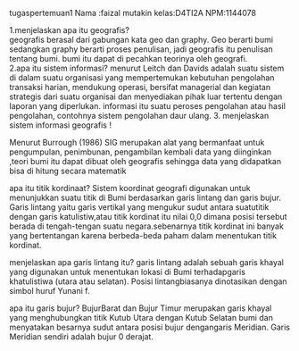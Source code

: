 tugaspertemuan1
Nama :faizal mutakin
kelas:D4TI2A 
NPM:1144078

1.menjelaskan apa itu geografis?
<br>
geografis berasal dari gabungan kata geo dan graphy. 
Geo berarti bumi sedangkan graphy berarti proses penulisan, 
jadi geografis itu penulisan tentang bumi. 
bumi itu dapat di pecahkan teorinya oleh geografi.
<br>
2.apa itu sistem informasi?
menurut Leitch dan Davids adalah suatu sistem di dalam suatu organisasi yang mempertemukan kebutuhan pengolahan transaksi harian, 
mendukung operasi, bersifat managerial dan kegiatan strategis dari suatu organisai dan menyediakan pihak luar tertentu dengan laporan yang diperlukan.
informasi itu suatu peroses pengolahan atau hasil pengolahan, contohnya sistem pengolahan daur ulang.
3. menjelaskan sistem informasi geografis !

Menurut Burrough (1986)
SIG merupakan alat yang bermanfaat untuk pengumpulan, 
penimbunan, 
pengambilan kembali data yang diinginkan ,teori bumi itu dapat dibuat oleh geografis
sehingga data yang didapatkan bisa di hitung secara matematik

apa itu titik kordinaat?
Sistem koordinat geografi digunakan untuk menunjukkan suatu titik di Bumi berdasarkan garis lintang dan garis bujur. 
Garis lintang yaitu garis vertikal yang mengukur sudut antara suatutitik dengan garis katulistiw,atau titik kordinat itu
nilai 0,0 dimana posisi tersebut berada di tengah-tengan suatu negara.sebenarnya titik kordinat ini banyak yang bertentangan
karena berbeda-beda paham dalam menentukan titik kordinat. 

menjelaskan apa garis lintang itu?
garis lintang adalah sebuah garis khayal yang digunakan untuk menentukan lokasi di Bumi terhadapgaris khatulistiwa (utara atau selatan).
Posisi lintangbiasanya dinotasikan dengan simbol huruf Yunani f.

apa itu garis bujur?
BujurBarat dan Bujur Timur merupakan garis khayal yang menghubungkan titik Kutub Utara dengan Kutub Selatan bumi dan menyatakan besarnya sudut antara posisi bujur dengangaris Meridian. Garis Meridian sendiri adalah bujur 0 derajat.
